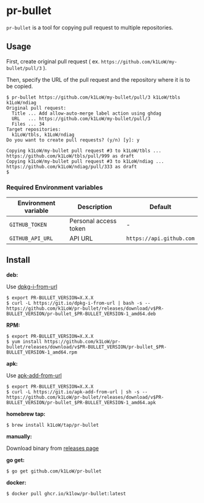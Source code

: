 # pr-bullet

`pr-bullet` is a tool for copying pull request to multiple repositories.

## Usage

First, create original pull request ( ex. `https://github.com/k1LoW/my-bullet/pull/3` ).

Then, specify the URL of the pull request and the repository where it is to be copied.

``` console
$ pr-bullet https://github.com/k1LoW/my-bullet/pull/3 k1LoW/tbls k1LoW/ndiag
Original pull request:
  Title ... Add allow-auto-merge label action using ghdag
  URL   ... https://github.com/k1LoW/my-bullet/pull/3
  Files ... 34
Target repositories:
  k1LoW/tbls, k1LoW/ndiag
Do you want to create pull requests? (y/n) [y]: y

Copying k1LoW/my-bullet pull request #3 to k1LoW/tbls ... https://github.com/k1LoW/tbls/pull/999 as draft
Copying k1LoW/my-bullet pull request #3 to k1LoW/ndiag ... https://github.com/k1LoW/ndiag/pull/333 as draft
$
```

### Required Environment variables

| Environment variable | Description | Default |
| --- | --- | --- |
| `GITHUB_TOKEN` | Personal access token | - |
| `GITHUB_API_URL` | API URL | `https://api.github.com` |

## Install

**deb:**

Use [dpkg-i-from-url](https://github.com/k1LoW/dpkg-i-from-url)

``` console
$ export PR-BULLET_VERSION=X.X.X
$ curl -L https://git.io/dpkg-i-from-url | bash -s -- https://github.com/k1LoW/pr-bullet/releases/download/v$PR-BULLET_VERSION/pr-bullet_$PR-BULLET_VERSION-1_amd64.deb
```

**RPM:**

``` console
$ export PR-BULLET_VERSION=X.X.X
$ yum install https://github.com/k1LoW/pr-bullet/releases/download/v$PR-BULLET_VERSION/pr-bullet_$PR-BULLET_VERSION-1_amd64.rpm
```

**apk:**

Use [apk-add-from-url](https://github.com/k1LoW/apk-add-from-url)

``` console
$ export PR-BULLET_VERSION=X.X.X
$ curl -L https://git.io/apk-add-from-url | sh -s -- https://github.com/k1LoW/pr-bullet/releases/download/v$PR-BULLET_VERSION/pr-bullet_$PR-BULLET_VERSION-1_amd64.apk
```

**homebrew tap:**

```console
$ brew install k1LoW/tap/pr-bullet
```

**manually:**

Download binary from [releases page](https://github.com/k1LoW/pr-bullet/releases)

**go get:**

```console
$ go get github.com/k1LoW/pr-bullet
```

**docker:**

```console
$ docker pull ghcr.io/k1low/pr-bullet:latest
```
